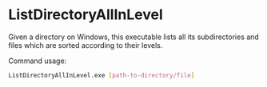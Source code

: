 # ListDirectoryAllInLevel

Given a directory on Windows, this executable lists all its subdirectories and files which are sorted according to their levels.

Command usage:

```sh
ListDirectoryAllInLevel.exe [path-to-directory/file]
```